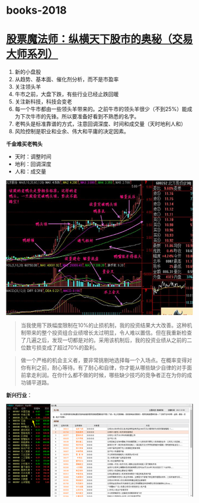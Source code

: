# books-2018


# [股票魔法师：纵横天下股市的奥秘（交易大师系列）](stock-magic.md)

1. 新的小盘股
2. 从趋势、基本面、催化剂分析，而不是市盈率
3. 关注领头羊
4. 牛市之前，大盘下跌，有些行业已经止跌回暖
5. 关注新科技，科技会变老
6. 每一个牛市都由一些领头羊带来的。之前牛市的领头羊很少（不到25%）能成为下次牛市的先锋。所以要准备好看到不熟悉的名字。
7. 老鸭头是标准靠谱的方式，注意回调深度、时间和成交量（天时地利人和）
8. 风险控制是职业和业余、伟大和平庸的决定因素。

**千金难买老鸭头**

- 天时：调整时间
- 地利：回调深度
- 人和：成交量

![老鸭头](img/layatou.jpg)

> 当我使用下跌幅度限制在10%的止损机制，我的投资结果大大改善。这种机制带来的整个投资组合业绩增长太过明显，令人难以置信。但在我重新检查了几遍之后，发现一切都是对的。采用该机制后，我的投资业绩从之前的二位数亏损变成了超过70%的盈利。

> 做一个严格的机会主义者，要非常挑剔地选择每一个入场点。在概率变得对你有利之前，耐心等待。有了耐心和自律，你才能从哪些缺少自律的对手面前拿走利润。在你什么都不做的时候，哪些缺少技巧的竞争者正在为你的成功铺平道路。

**新兴行业**：

![](img/new.png)


